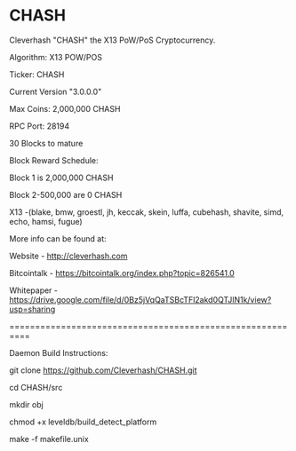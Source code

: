 CHASH
====

Cleverhash "CHASH" the X13 PoW/PoS Cryptocurrency.

Algorithm: X13 POW/POS

Ticker: CHASH

Current Version "3.0.0.0"

Max Coins: 2,000,000 CHASH

RPC Port: 28194

30 Blocks to mature

Block Reward Schedule:

Block 1 is 2,000,000  CHASH

Block 2-500,000 are 0 CHASH

X13 -(blake, bmw, groestl, jh, keccak, skein, luffa, cubehash, shavite, simd, echo, hamsi, fugue)

More info can be found at:

Website - http://cleverhash.com

Bitcointalk - https://bitcointalk.org/index.php?topic=826541.0

Whitepaper - https://drive.google.com/file/d/0Bz5jVqQaTSBcTFl2akd0QTJlN1k/view?usp=sharing


==========================================================

Daemon Build Instructions:

git clone https://github.com/Cleverhash/CHASH.git

cd CHASH/src

mkdir obj

chmod +x leveldb/build_detect_platform

make -f makefile.unix
